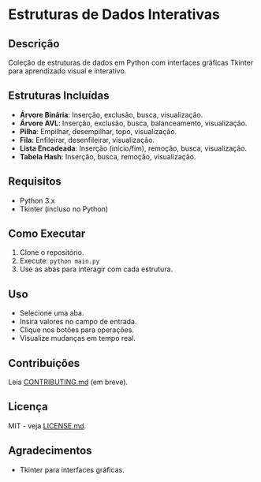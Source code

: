 # Estruturas de Dados Interativas

## Descrição
Coleção de estruturas de dados em Python com interfaces gráficas Tkinter para aprendizado visual e interativo.

## Estruturas Incluídas
- **Árvore Binária**: Inserção, exclusão, busca, visualização.
- **Árvore AVL**: Inserção, exclusão, busca, balanceamento, visualização.
- **Pilha**: Empilhar, desempilhar, topo, visualização.
- **Fila**: Enfileirar, desenfileirar, visualização.
- **Lista Encadeada**: Inserção (início/fim), remoção, busca, visualização.
- **Tabela Hash**: Inserção, busca, remoção, visualização.

## Requisitos
- Python 3.x
- Tkinter (incluso no Python)

## Como Executar
1. Clone o repositório.
2. Execute: `python main.py`
3. Use as abas para interagir com cada estrutura.

## Uso
- Selecione uma aba.
- Insira valores no campo de entrada.
- Clique nos botões para operações.
- Visualize mudanças em tempo real.

## Contribuições
Leia [CONTRIBUTING.md](CONTRIBUTING.md) (em breve).

## Licença
MIT - veja [LICENSE.md](LICENSE.md).

## Agradecimentos
- Tkinter para interfaces gráficas.